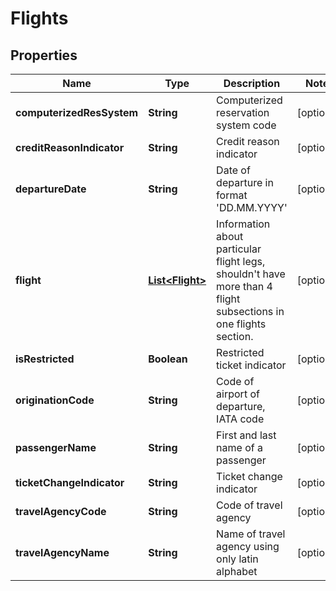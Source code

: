 
# Flights

## Properties
Name | Type | Description | Notes
------------ | ------------- | ------------- | -------------
**computerizedResSystem** | **String** | Computerized reservation system code |  [optional]
**creditReasonIndicator** | **String** | Credit reason indicator |  [optional]
**departureDate** | **String** | Date of departure in format &#39;DD.MM.YYYY&#39; |  [optional]
**flight** | [**List&lt;Flight&gt;**](Flight.md) | Information about particular flight legs, shouldn&#39;t have more than 4 flight subsections in one flights section. |  [optional]
**isRestricted** | **Boolean** | Restricted ticket indicator |  [optional]
**originationCode** | **String** | Code of airport of departure, IATA code |  [optional]
**passengerName** | **String** | First and last name of a passenger |  [optional]
**ticketChangeIndicator** | **String** | Ticket change indicator |  [optional]
**travelAgencyCode** | **String** | Code of travel agency |  [optional]
**travelAgencyName** | **String** | Name of travel agency using only latin alphabet |  [optional]



